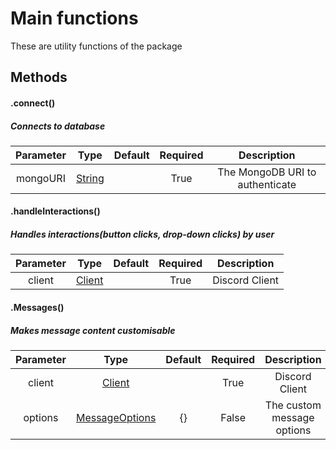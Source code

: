 # Main functions

These are utility functions of the package

## Methods

#### .connect()
##### Connects to database

| **Parameter** | **Type**                                                                                          | **Default** | **Required** | **Description**                |
|:-------------:|:-------------------------------------------------------------------------------------------------:|:-----------:|:------------:|:------------------------------:|
| mongoURI    | [String](https://developer.mozilla.org/en-US/docs/Web/JavaScript/Reference/Global_Objects/String)     |           | True            | The MongoDB URI to authenticate |

#### .handleInteractions()
##### Handles interactions(button clicks, drop-down clicks) by user

| **Parameter** | **Type**                                                                                          | **Default** | **Required** | **Description**                |
|:-------------:|:-------------------------------------------------------------------------------------------------:|:-----------:|:------------:|:------------------------------:|
| client       | [Client](https://discord.js.org/#/docs/main/stable/class/Client) |             | True         | Discord Client                 |

#### .Messages()
##### Makes message content customisable
| **Parameter** | **Type**                                                                                          | **Default** | **Required** | **Description**                |
|:-------------:|:-------------------------------------------------------------------------------------------------:|:-----------:|:------------:|:------------------------------:|
| client       | [Client](https://discord.js.org/#/docs/main/stable/class/Client) |            | True         | Discord Client
| options      | [MessageOptions](https://google.com) | {}          | False         | The custom message options         |